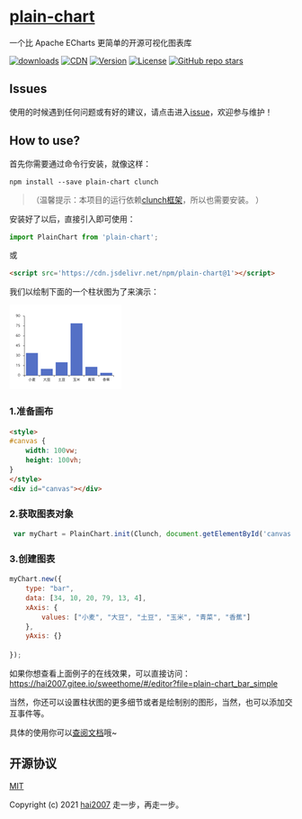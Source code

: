 # [plain-chart](https://clunch-contrib.github.io/chart/)
一个比 Apache ECharts 更简单的开源可视化图表库

<p>
  <a href="https://hai2007.gitee.io/npm-downloads?interval=7&packages=plain-chart"><img src="https://img.shields.io/npm/dm/plain-chart.svg" alt="downloads"></a>
   <a href="https://www.jsdelivr.com/package/npm/plain-chart"><img src="https://data.jsdelivr.com/v1/package/npm/plain-chart/badge" alt="CDN"></a>
  <a href="https://www.npmjs.com/package/plain-chart"><img src="https://img.shields.io/npm/v/plain-chart.svg" alt="Version"></a>
  <a href="https://github.com/clunch-contrib/chart/blob/master/LICENSE"><img src="https://img.shields.io/npm/l/plain-chart.svg" alt="License"></a>
  <a href="https://github.com/clunch-contrib/chart">
        <img alt="GitHub repo stars" src="https://img.shields.io/github/stars/clunch-contrib/chart?style=social">
    </a>
</p>

## Issues
使用的时候遇到任何问题或有好的建议，请点击进入[issue](https://github.com/clunch-contrib/chart/issues)，欢迎参与维护！

## How to use?

首先你需要通过命令行安装，就像这样：

```
npm install --save plain-chart clunch
```

>（温馨提示：本项目的运行依赖[clunch框架](https://hai2007.gitee.io/clunch/)，所以也需要安装。 ）

安装好了以后，直接引入即可使用：

```js
import PlainChart from 'plain-chart';
```

或

```html
<script src='https://cdn.jsdelivr.net/npm/plain-chart@1'></script>
```

我们以绘制下面的一个柱状图为了来演示：

<img src='./docs/image/bar_simple.png' />

### 1.准备画布

```html
<style>
#canvas {
    width: 100vw;
    height: 100vh;
}
</style>
<div id="canvas"></div>
```

### 2.获取图表对象

```js
 var myChart = PlainChart.init(Clunch, document.getElementById('canvas'));
```

### 3.创建图表

```js
myChart.new({
    type: "bar",
    data: [34, 10, 20, 79, 13, 4],
    xAxis: {
        values: ["小麦", "大豆", "土豆", "玉米", "青菜", "香蕉"]
    },
    yAxis: {}

});
```

如果你想查看上面例子的在线效果，可以直接访问： https://hai2007.gitee.io/sweethome/#/editor?file=plain-chart_bar_simple

当然，你还可以设置柱状图的更多细节或者是绘制别的图形，当然，也可以添加交互事件等。

具体的使用你可以[查阅文档](https://clunch-contrib.github.io/chart/)哦~

开源协议
---------------------------------------
[MIT](https://github.com/clunch-contrib/chart/blob/master/LICENSE)

Copyright (c) 2021 [hai2007](https://hai2007.gitee.io/sweethome/) 走一步，再走一步。
